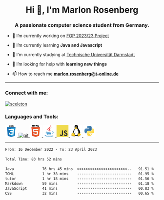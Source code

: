 <h1 align="center">Hi 👋, I'm Marlon Rosenberg</h1>
<h3 align="center">A passionate computer science student from Germany.</h3>

- 🔭 I’m currently working on [FOP 2023/23 Project](https://github.com/Sc3l3t0n/FOP-2223-Projekt)

- 🌱 I’m currently learning **Java and Javascript**

- 🏫 I'm currently studying at [Technische Universität Darmstadt](https://www.tu-darmstadt.de/)

- 🤝 I’m looking for help with **learning new things**

- 📫 How to reach me **marlon.rosenberg@t-online.de**

---

<h3 align="left">Connect with me:</h3>
<p align="left">
<a href="https://www.leetcode.com/sceleton" target="blank"><img align="center" src="https://raw.githubusercontent.com/rahuldkjain/github-profile-readme-generator/master/src/images/icons/Social/leet-code.svg" alt="sceleton" height="30" width="40" /></a>
</p>

<h3 align="left">Languages and Tools:</h3>
<p align="left"> <a href="https://www.w3schools.com/css/" target="_blank" rel="noreferrer"> <img src="https://raw.githubusercontent.com/devicons/devicon/master/icons/css3/css3-original-wordmark.svg" alt="css3" width="40" height="40"/> </a> <a href="https://git-scm.com/" target="_blank" rel="noreferrer"> <img src="https://www.vectorlogo.zone/logos/git-scm/git-scm-icon.svg" alt="git" width="40" height="40"/> </a> <a href="https://www.w3.org/html/" target="_blank" rel="noreferrer"> <img src="https://raw.githubusercontent.com/devicons/devicon/master/icons/html5/html5-original-wordmark.svg" alt="html5" width="40" height="40"/> </a> <a href="https://www.java.com" target="_blank" rel="noreferrer"> <img src="https://raw.githubusercontent.com/devicons/devicon/master/icons/java/java-original.svg" alt="java" width="40" height="40"/> </a> <a href="https://developer.mozilla.org/en-US/docs/Web/JavaScript" target="_blank" rel="noreferrer"> <img src="https://raw.githubusercontent.com/devicons/devicon/master/icons/javascript/javascript-original.svg" alt="javascript" width="40" height="40"/> </a> <a href="https://www.linux.org/" target="_blank" rel="noreferrer"> <img src="https://raw.githubusercontent.com/devicons/devicon/master/icons/linux/linux-original.svg" alt="linux" width="40" height="40"/> </a> <a href="https://www.python.org" target="_blank" rel="noreferrer"> <img src="https://raw.githubusercontent.com/devicons/devicon/master/icons/python/python-original.svg" alt="python" width="40" height="40"/> </a> </p>

---

<!--START_SECTION:waka-->

```text
From: 16 December 2022 - To: 23 April 2023

Total Time: 83 hrs 52 mins

Java             76 hrs 45 mins  >>>>>>>>>>>>>>>>>>>>>>>--   91.51 %
TOML             1 hr 38 mins    -------------------------   01.95 %
tutor            1 hr 18 mins    -------------------------   01.56 %
Markdown         59 mins         -------------------------   01.18 %
JavaScript       41 mins         -------------------------   00.83 %
CSS              32 mins         -------------------------   00.65 %
```

<!--END_SECTION:waka-->
